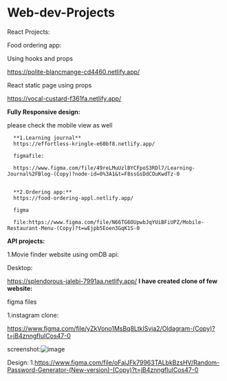# Web-dev-Projects

React Projects:

Food ordering app:

Using hooks and props

https://polite-blancmange-cd4460.netlify.app/

React static page using props

https://vocal-custard-f361fa.netlify.app/


**Fully Responsive design:**

please check the mobile view as well

      **1.Learning journal**
      https://effortless-kringle-e60bf8.netlify.app/

      figmafile:

      https://www.figma.com/file/49reLMuUzlBYCFpoS3RDl7/Learning-Journal%2FBlog-(Copy)?node-id=0%3A1&t=F8ssGsDdCOuKwdTz-0


      **2.Ordering app:**
      https://food-ordering-appl.netlify.app/

      figma

      file:https://www.figma.com/file/N66TG6OUpwbJqYUiBFiUPZ/Mobile-Restaurant-Menu-(Copy)?t=wEjpb5Eoen3GqK1S-0

**API projects:**

1.Movie finder website using omDB api:

Desktop:

https://splendorous-jalebi-7991aa.netlify.app/
**I have created clone of few website:**

figma files

1.instagram clone:

https://www.figma.com/file/yZkVono1MsBq8LtkISvja2/Oldagram-(Copy)?t=jB4znngfIuICos47-0

screenshot:![image](https://user-images.githubusercontent.com/121917455/212187424-5b3805e4-97a3-423f-9683-a665b0964aa1.png)





























Design:
1.https://www.figma.com/file/oFajJFk79963TALbkBzsHV/Random-Password-Generator-(New-version)-(Copy)?t=jB4znngfIuICos47-0

